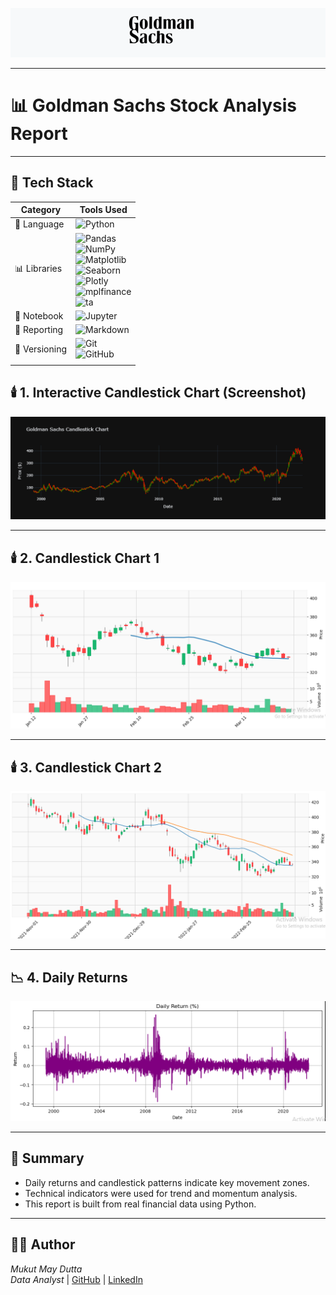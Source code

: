 
![Goldman Sachs Banner](image/logo_picture.PNG)

---

# 📊 Goldman Sachs Stock Analysis Report

---

## 🧰 Tech Stack

| Category      | Tools Used                                                                                                                                           |
|---------------|--------------------------------------------------------------------------------------------------------------------------------------------------------|
| 🐍 Language    | ![Python](https://img.shields.io/badge/Python-3.9-blue?logo=python)                                                                                   |
| 📊 Libraries  | ![Pandas](https://img.shields.io/badge/Pandas-Data%20Analysis-yellow?logo=pandas) <br> ![NumPy](https://img.shields.io/badge/NumPy-Array-blue?logo=numpy) <br> ![Matplotlib](https://img.shields.io/badge/Matplotlib-Plotting-orange?logo=matplotlib) <br> ![Seaborn](https://img.shields.io/badge/Seaborn-Stats%20Graphs-lightblue) <br> ![Plotly](https://img.shields.io/badge/Plotly-Interactive-darkgreen?logo=plotly) <br> ![mplfinance](https://img.shields.io/badge/mplfinance-Candlestick-purple) <br> ![ta](https://img.shields.io/badge/ta%20lib-Indicators-informational) |
| 📗 Notebook   | ![Jupyter](https://img.shields.io/badge/Jupyter-Notebook-orange?logo=jupyter)                                                                         |
| 🧾 Reporting  | ![Markdown](https://img.shields.io/badge/Markdown-Documentation-lightgrey?logo=markdown)                                                             |
| 💾 Versioning | ![Git](https://img.shields.io/badge/Git-Version%20Control-red?logo=git) <br> ![GitHub](https://img.shields.io/badge/GitHub-Repo-black?logo=github)    |
                                                             |



## 🕯️ 1. Interactive Candlestick Chart (Screenshot)

![Interactive Candlestick Chart](image/interective_candleplot.png)

---

## 🕯️ 2. Candlestick Chart 1

![Candlestick Chart 1](image/candle.PNG)

---

## 🕯️ 3. Candlestick Chart 2

![Candlestick Chart 2](image/candle1.PNG)

---

## 📉 4. Daily Returns

![Daily Returns](image/Daily_return.PNG)

---

## 📌 Summary

- Daily returns and candlestick patterns indicate key movement zones.
- Technical indicators were used for trend and momentum analysis.
- This report is built from real financial data using Python.

---

## 🧑‍💼 Author

*Mukut May Dutta*  
_Data Analyst_ | [GitHub](https://github.com/mukut45) | [LinkedIn](https://linkedin.com/in/mukutdutta/)
